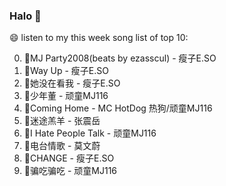 

### Halo 👋

😄 listen to my this week song list of top 10:

0. 🌈MJ Party2008(beats by ezasscul) - 瘦子E.SO
1. 🌈Way Up - 瘦子E.SO
2. 🌈她没在看我 - 瘦子E.SO
3. 🌈少年董  - 顽童MJ116
4. 🌈Coming Home - MC HotDog 热狗/顽童MJ116
5. 🌈迷途羔羊 - 张震岳
6. 🌈I Hate People Talk - 顽童MJ116
7. 🌈电台情歌 - 莫文蔚
8. 🌈CHANGE - 瘦子E.SO
9. 🌈骗吃骗吃 - 顽童MJ116

